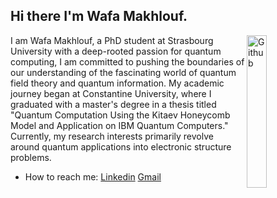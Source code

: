 ## Hi there I'm Wafa Makhlouf.
<img width="25%" align="right" alt="Github"
src="https://user-images.githubusercontent.com/48678280/88862734-4903af80-d201-11ea-968
b-9c939d88a37c.gif" />
I am Wafa Makhlouf, a PhD student at Strasbourg University with a deep-rooted passion for quantum computing, I am committed to pushing the boundaries of our understanding of the fascinating world of quantum field theory and quantum information. My academic journey began at Constantine University, where I graduated with a master's degree in a thesis titled "Quantum Computation Using the Kitaev Honeycomb Model and Application on IBM Quantum Computers." Currently, my research interests primarily revolve around quantum applications into electronic structure problems.
- How to reach me: [Linkedin](https://www.linkedin.com/in/makhlouf-wafa-628359216/) [Gmail](mailto:wafa.makhlouf@aims.ac.rw)
<img src="https://komarev.com/ghpvc/?username=gpy1234&style=flat-square&color=blue"
alt=""/>
